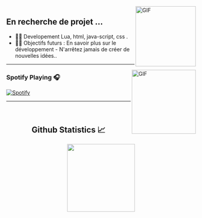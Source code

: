 <img align="right" alt="GIF" height="160px" src="https://media.giphy.com/media/du3J3cXyzhj75IOgvA/giphy.gif" />

## En recherche de projet ...

- 👨‍💻 Developement Lua, html, java-script, css .
- 💪🏼 Objectifs futurs : En savoir plus sur le développement - N'arrêtez jamais de créer de nouvelles idées..

---

<img align="right" alt="GIF" height="170px" src="https://media.giphy.com/media/J5B1Y8QZnzXXbLQIBu/giphy.gif" />

### Spotify Playing 🎧

[![Spotify](https://novatorem-bgstatic.vercel.app/api/spotify)](https://open.spotify.com/)

---

<br/>

  <h2 align="center"> Github Statistics 📈 </h2>
  
<p align="center">
<a href="https://github.com/LeFaB-Fivem">
  <img height="180em" src="https://github-readme-stats-eight-theta.vercel.app/api?username=LeFaB-Fivem&show_icons=true&theme=algolia&include_all_commits=true&count_private=true"/>
</a>
</p>

<br/>
